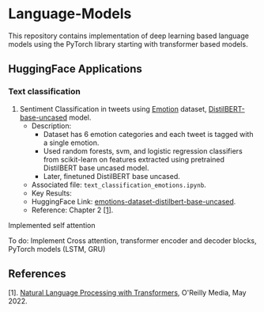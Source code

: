 # Language-Models
This repository contains implementation of deep learning based language models using the PyTorch library starting with transformer based models. 

## HuggingFace Applications
### Text classification
1. Sentiment Classification in tweets using [Emotion](https://huggingface.co/datasets/dair-ai/emotion) dataset, [DistilBERT-base-uncased](https://huggingface.co/distilbert-base-uncased) model.
   - Description:
     - Dataset has 6 emotion categories and each tweet is tagged with a single emotion.
     - Used random forests, svm, and logistic regression classifiers from scikit-learn on features extracted using pretrained DistilBERT base uncased model.
     - Later, finetuned DistilBERT base uncased.
   - Associated file: `text_classification_emotions.ipynb`.
   - Key Results:
   - HuggingFace Link: [emotions-dataset-distilbert-base-uncased](https://huggingface.co/srvmishra832/emotions-dataset-distilbert-base-uncased).
   - Reference: Chapter 2 [[1]](#1).


Implemented self attention

To do: Implement Cross attention, transformer encoder and decoder blocks, PyTorch models (LSTM, GRU)


## References
<a id="1">[1]</a>. 
[Natural Language Processing with Transformers](https://www.oreilly.com/library/view/natural-language-processing/9781098136789/), O'Reilly Media, May 2022. 
